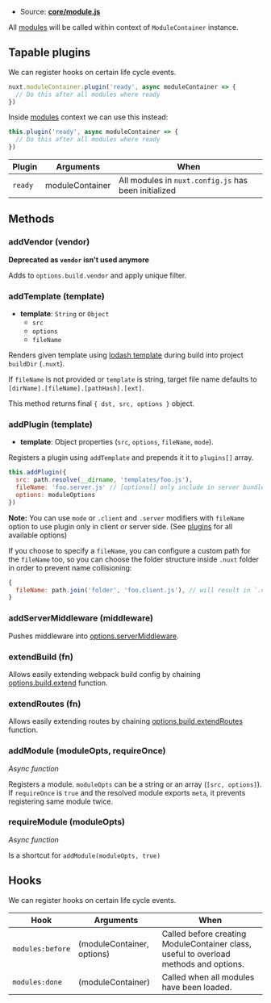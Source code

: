
- Source: **[core/module.js](https://github.com/nuxt/nuxt.js/blob/dev/packages/core/src/module.js)**

All [modules](/docs/2.x/directory-structure/modules) will be called within context of `ModuleContainer` instance.

## Tapable plugins

We can register hooks on certain life cycle events.

```js
nuxt.moduleContainer.plugin('ready', async moduleContainer => {
  // Do this after all modules where ready
})
```

Inside [modules](/docs/2.x/directory-structure/modules) context we can use this instead:

```js
this.plugin('ready', async moduleContainer => {
  // Do this after all modules where ready
})
```

| Plugin  | Arguments       | When                                                 |
| ------- | --------------- | ---------------------------------------------------- |
| `ready` | moduleContainer | All modules in `nuxt.config.js` has been initialized |

## Methods

### addVendor (vendor)

**Deprecated as `vendor` isn't used anymore**

Adds to `options.build.vendor` and apply unique filter.

### addTemplate (template)

- **template**: `String` or `Object`
  - `src`
  - `options`
  - `fileName`

Renders given template using [lodash template](https://lodash.com/docs/4.17.4#template) during build into project `buildDir` (`.nuxt`).

If `fileName` is not provided or `template` is string, target file name defaults to `[dirName].[fileName].[pathHash].[ext]`.

This method returns final `{ dst, src, options }` object.

### addPlugin (template)

- **template**: Object properties (`src`, `options`, `fileName`, `mode`).

Registers a plugin using `addTemplate` and prepends it it to `plugins[]` array.

```js
this.addPlugin({
  src: path.resolve(__dirname, 'templates/foo.js'),
  fileName: 'foo.server.js' // [optional] only include in server bundle
  options: moduleOptions
})
```

**Note:** You can use `mode` or `.client` and `.server` modifiers with `fileName` option to use plugin only in client or server side. (See [plugins](/docs/2.x/directory-structure/plugins#name-conventional-plugin) for all available options)

If you choose to specify a `fileName`, you can configure a custom path for the `fileName` too, so you can choose the folder structure inside `.nuxt` folder in order to prevent name collisioning:

```js
{
  fileName: path.join('folder', 'foo.client.js'), // will result in `.nuxt/folder/foo.client.js`
}
```

### addServerMiddleware (middleware)

Pushes middleware into [options.serverMiddleware](/docs/2.x/configuration-glossary/configuration-servermiddleware).

### extendBuild (fn)

Allows easily extending webpack build config by chaining [options.build.extend](/docs/2.x/configuration-glossary/configuration-build#extend) function.

### extendRoutes (fn)

Allows easily extending routes by chaining [options.build.extendRoutes](/docs/2.x/configuration-glossary/configuration-router#extendroutes) function.

### addModule (moduleOpts, requireOnce)

_Async function_

Registers a module. `moduleOpts` can be a string or an array (`[src, options]`). If `requireOnce` is `true` and the resolved module exports `meta`, it prevents registering same module twice.

### requireModule (moduleOpts)

_Async function_

Is a shortcut for `addModule(moduleOpts, true)`

## Hooks

We can register hooks on certain life cycle events.

| Hook             | Arguments                  | When                                                                                  |
| ---------------- | -------------------------- | ------------------------------------------------------------------------------------- |
| `modules:before` | (moduleContainer, options) | Called before creating ModuleContainer class, useful to overload methods and options. |
| `modules:done`   | (moduleContainer)          | Called when all modules have been loaded.                                             |
